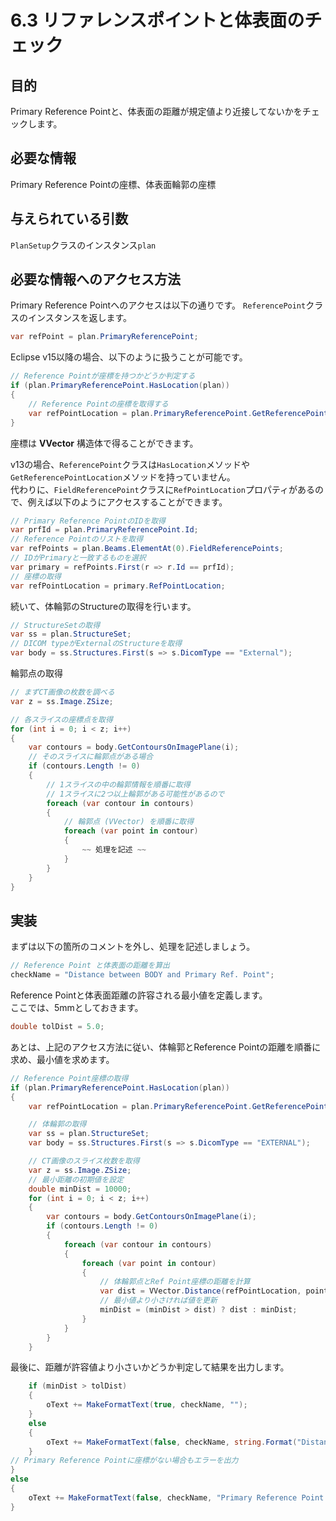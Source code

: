 # 6.3 リファレンスポイントと体表面のチェック

## 目的

Primary Reference Pointと、体表面の距離が規定値より近接してないかをチェックします。

## 必要な情報

Primary Reference Pointの座標、体表面輪郭の座標

## 与えられている引数

`PlanSetup`クラスのインスタンス`plan`

## 必要な情報へのアクセス方法

Primary Reference Pointへのアクセスは以下の通りです。
`ReferencePoint`クラスのインスタンスを返します。

```csharp
var refPoint = plan.PrimaryReferencePoint;
```

Eclipse v15以降の場合、以下のように扱うことが可能です。

```csharp
// Reference Pointが座標を持つかどうか判定する
if (plan.PrimaryReferencePoint.HasLocation(plan))
{
    // Reference Pointの座標を取得する
    var refPointLocation = plan.PrimaryReferencePoint.GetReferencePointLocation(plan);
}
```

座標は **VVector** 構造体で得ることができます。

v13の場合、`ReferencePoint`クラスは`HasLocation`メソッドや`GetReferencePointLocation`メソッドを持っていません。  
代わりに、`FieldReferencePoint`クラスに`RefPointLocation`プロパティがあるので、例えば以下のようにアクセスすることができます。

```csharp
// Primary Reference PointのIDを取得
var prfId = plan.PrimaryReferencePoint.Id;
// Reference Pointのリストを取得
var refPoints = plan.Beams.ElementAt(0).FieldReferencePoints;
// IDがPrimaryと一致するものを選択
var primary = refPoints.First(r => r.Id == prfId);
// 座標の取得
var refPointLocation = primary.RefPointLocation;
```

続いて、体輪郭のStructureの取得を行います。

```csharp
// StructureSetの取得
var ss = plan.StructureSet;
// DICOM typeがExternalのStructureを取得
var body = ss.Structures.First(s => s.DicomType == "External");
```

輪郭点の取得

```csharp
// まずCT画像の枚数を調べる
var z = ss.Image.ZSize;

// 各スライスの座標点を取得
for (int i = 0; i < z; i++)
{
    var contours = body.GetContoursOnImagePlane(i);
    // そのスライスに輪郭点がある場合
    if (contours.Length != 0)
    {
        // 1スライスの中の輪郭情報を順番に取得
        // 1スライスに2つ以上輪郭がある可能性があるので
        foreach (var contour in contours)
        {
            // 輪郭点 (VVector) を順番に取得
            foreach (var point in contour)
            {
                ~~ 処理を記述 ~~
            }
        }
    }
}
```

## 実装

まずは以下の箇所のコメントを外し、処理を記述しましょう。

```csharp
// Reference Point と体表面の距離を算出
checkName = "Distance between BODY and Primary Ref. Point";
```

Reference Pointと体表面距離の許容される最小値を定義します。  
ここでは、5mmとしておきます。

```csharp
double tolDist = 5.0;
```

あとは、上記のアクセス方法に従い、体輪郭とReference Pointの距離を順番に求め、最小値を求めます。

```csharp
// Reference Point座標の取得
if (plan.PrimaryReferencePoint.HasLocation(plan))
{
    var refPointLocation = plan.PrimaryReferencePoint.GetReferencePointLocation(plan);

    // 体輪郭の取得
    var ss = plan.StructureSet;
    var body = ss.Structures.First(s => s.DicomType == "EXTERNAL");

    // CT画像のスライス枚数を取得
    var z = ss.Image.ZSize;
    // 最小距離の初期値を設定
    double minDist = 10000;
    for (int i = 0; i < z; i++)
    {
        var contours = body.GetContoursOnImagePlane(i);
        if (contours.Length != 0)
        {
            foreach (var contour in contours)
            {
                foreach (var point in contour)
                {
                    // 体輪郭点とRef Point座標の距離を計算
                    var dist = VVector.Distance(refPointLocation, point);
                    // 最小値より小さければ値を更新
                    minDist = (minDist > dist) ? dist : minDist;
                }
            }
        }
    }
```

最後に、距離が許容値より小さいかどうか判定して結果を出力します。

```csharp
    if (minDist > tolDist)
    {
        oText += MakeFormatText(true, checkName, "");
    }
    else
    {
        oText += MakeFormatText(false, checkName, string.Format("Distance between ref. point and Body is {0:f1} mm", minDist));
    }
// Primary Reference Pointに座標がない場合もエラーを出力
}
else
{
    oText += MakeFormatText(false, checkName, "Primary Reference Point has no location.");
}
```